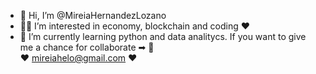 - 👋 Hi, I’m @MireiaHernandezLozano
- 👩‍💻 I’m interested in economy, blockchain and coding ❤️ 
- 🌱 I’m currently learning python and data analitycs. If you want to give me a chance for collaborate ➡ 💌         
    ❤  mireiahelo@gmail.com  ❤
 

